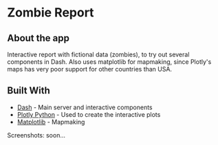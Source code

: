 # Zombie Report

## About the app

Interactive report with fictional data (zombies), to try out several components in Dash.
Also uses matplotlib for mapmaking, since Plotly's maps has very poor support for other countries than USA.

## Built With

- [Dash](https://dash.plot.ly/) - Main server and interactive components
- [Plotly Python](https://plot.ly/python/) - Used to create the interactive plots
- [Matplotlib](https://matplotlib.org/) - Mapmaking

Screenshots: soon...

<!-- ![animated](screenshots/dash-financial-report-demo.gif) -->
<!-- ![screenshot](screenshots/report-screenshot.png) -->
